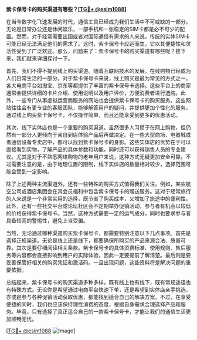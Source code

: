 **紫卡保号卡的购买渠道有哪些？[[TG💪+ @esim1088](https://t.me/s/esim1088)]**

在当今数字化飞速发展的时代，通信工具已经成为我们生活中不可或缺的一部分。无论是日常办公还是休闲娱乐，一部手机和一张稳定的SIM卡都是必不可少的配置。然而，对于经常需要出国或者对国际通信有需求的人来说，传统的实体SIM卡可能已经无法满足他们的需求了。这时，紫卡保号卡应运而生，它以其便捷性和灵活性受到了广泛欢迎。那么，问题来了：紫卡保号卡的购买渠道有哪些呢？接下来，我们就来详细探讨一下。

首先，我们不得不提到线上购买渠道。随着互联网技术的发展，在线购物已经成为人们日常生活的一部分。对于紫卡保号卡来说，线上购买是最为常见的方式之一。各大电商平台如淘宝、京东等都提供了丰富的紫卡保号卡选择。这些平台上的商家通常会提供详细的卡片介绍、使用说明以及用户评价，方便消费者进行选购。此外，一些专门从事虚拟运营商服务的网站也会提供紫卡保号卡的购买服务。这些网站往往会有更专业的客服团队，能够解答用户的疑问，并提供更加个性化的服务。通过线上购买紫卡保号卡，不仅操作简单，而且还能享受到更多的优惠活动。

其次，线下实体店也是一个重要的购买渠道。虽然很多人习惯于在网上购物，但仍然有一部分人更倾向于亲自到店体验产品后再做决定。在一些大型商场、电器城或者通信设备专卖店中，都可以找到紫卡保号卡的身影。这些实体店的优势在于可以直接看到实物，了解产品的具体参数和功能，同时还可以获得销售人员的专业建议。尤其是对于不熟悉网络购物的老年用户来说，这种方式无疑更加安全可靠。不过需要注意的是，由于地理位置的限制，线下实体店的数量相对较少，选择范围可能会受到一定影响。

除了上述两种主流渠道外，还有一些特殊的购买方式值得我们关注。例如，某些航空公司或酒店集团会在其会员福利中包含紫卡保号卡的赠送服务。这对于经常旅行的人来说是一个非常实用的选择，既节省了购买成本，又增加了旅途中的便利性。此外，还有一些社交平台或论坛社区会不定期举办促销活动，参与者有机会以较低的价格获得紫卡保号卡。当然，这种方式需要一定的运气成分，同时也要求参与者具备较高的警惕性，避免上当受骗。

当然，无论通过哪种渠道购买紫卡保号卡，都需要特别注意以下几点事项。首先是选择正规渠道。无论是线上还是线下，都要确保所购买的产品来源合法、质量可靠。其次是要仔细阅读相关条款。紫卡保号卡的具体资费标准、使用规则、售后服务等内容都会直接影响到用户的实际体验，因此一定要提前了解清楚。最后则是要妥善保管好相关的购买凭证和激活码。一旦出现问题，这些资料将是解决问题的重要依据。

总结起来，紫卡保号卡的购买渠道多种多样，既有线上也有线下，既有常规途径也有特殊方式。无论你是希望通过电商平台快速下单，还是希望到实体店亲手挑选，亦或是参与各种促销活动获取优惠，都能找到适合自己的解决方案。不过，在享受便捷的同时，我们也应该保持理性消费的态度，根据自身需求合理选择产品和服务。毕竟，只有选择了真正适合自己的一款紫卡保号卡，才能让我们的通信生活更加顺畅无忧。

[[TG💪+ @esim1088](https://t.me/s/esim1088) ![Image](https://i.postimg.cc/4NQfJmqS/Snipaste-2025-05-13-00-14-12.png)]